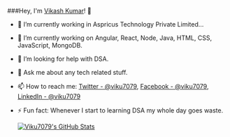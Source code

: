 ###Hey, I'm [Vikash Kumar](https://github.com/Viku7079)! 👋

- 🔭 I’m currently working in Aspricus Technology Private Limited...
- 🌱 I’m currently working on Angular, React, Node, Java, HTML, CSS, JavaScript, MongoDB.
- 🤔 I’m looking for help with DSA.
- 💬 Ask me about any tech related stuff.
- 📫 How to reach me: [Twitter - @viku7079](https://twitter.com/Viku7079), [Facebook - @viku7079](https://www.facebook.com/Viku7079), [LinkedIn - @viku7079](https://www.linkedin.com/in/vikash-kumar-707922/)
- ⚡ Fun fact: Whenever I start to learning DSA my whole day goes waste.

  <a href="https://awesome-github-stats.azurewebsites.net/index.html??cardType=github&theme=monokai">    <img  alt="Viku7079's GitHub Stats" src="https://awesome-github-stats.azurewebsites.net/user-stats/Viku7079?cardType=github&theme=monokai" />  </a>
